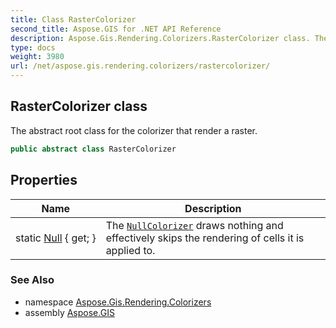 ```yaml
---
title: Class RasterColorizer
second_title: Aspose.GIS for .NET API Reference
description: Aspose.Gis.Rendering.Colorizers.RasterColorizer class. The abstract root class for the colorizer that render a raster
type: docs
weight: 3980
url: /net/aspose.gis.rendering.colorizers/rastercolorizer/
---
```

## RasterColorizer class

The abstract root class for the colorizer that render a raster.

```csharp
public abstract class RasterColorizer
```

## Properties

| Name | Description |
| --- | --- |
| static [Null](../../aspose.gis.rendering.colorizers/rastercolorizer/null/) { get; } | The [`NullColorizer`](../nullcolorizer/) draws nothing and effectively skips the rendering of cells it is applied to. |

### See Also

* namespace [Aspose.Gis.Rendering.Colorizers](../../aspose.gis.rendering.colorizers/)
* assembly [Aspose.GIS](../../)


